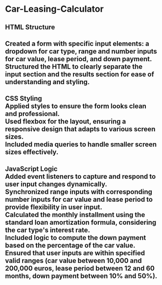 # Car-Leasing-Calculator

HTML Structure  
---------------------------------------------------------------------------------------------------------------------------------------------------------------------------------
Created a form with specific input elements: a dropdown for car type, range and number inputs for car value, lease period, and down payment.    
Structured the HTML to clearly separate the input section and the results section for ease of understanding and styling.  
---------------------------------------------------------------------------------------------------------------------------------------------------------------------------------
CSS Styling  
Applied styles to ensure the form looks clean and professional.    
Used flexbox for the layout, ensuring a responsive design that adapts to various screen sizes.  
Included media queries to handle smaller screen sizes effectively.  
---------------------------------------------------------------------------------------------------------------------------------------------------------------------------------
JavaScript Logic  
Added event listeners to capture and respond to user input changes dynamically.  
Synchronized range inputs with corresponding number inputs for car value and lease period to provide flexibility in user input.  
Calculated the monthly installment using the standard loan amortization formula, considering the car type's interest rate.  
Included logic to compute the down payment based on the percentage of the car value.  
Ensured that user inputs are within specified valid ranges (car value between 10,000 and 200,000 euros, lease period between 12 and 60 months, down payment between 10% and 50%).
---------------------------------------------------------------------------------------------------------------------------------------------------------------------------------
